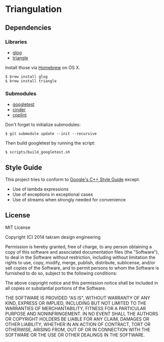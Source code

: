 Triangulation
=============

## Dependencies

### Libraries

- [glog](https://code.google.com/p/google-glog/)
- [triangle](http://www.cs.cmu.edu/~quake/triangle.html)

Install those via [Homebrew](http://brew.sh) on OS X.

```
$ brew install glog
$ brew install triangle
```

### Submodules

- [googletest](https://github.com/sgss/mirror-googletest)
- [cinder](https://github.com/cinder/Cinder)
- [cpplint](https://github.com/sgss/mirror-cpplint)

Don't forget to initialize submodules:

```
$ git submodule update --init --recursive
```

Then build googletest by running the script:

```
$ scripts/build_googletest.sh
```

## Style Guide

This project tries to conform to [Google's C++ Style Guide](http://google-styleguide.googlecode.com/svn/trunk/cppguide.xml) except:

- Use of lambda expressions
- Use of exceptions in exceptional cases
- Use of streams when strongly needed for convenience

## License

MIT License

Copyright (C) 2014 takram design engineering

Permission is hereby granted, free of charge, to any person obtaining a copy
of this software and associated documentation files (the "Software"), to deal
in the Software without restriction, including without limitation the rights
to use, copy, modify, merge, publish, distribute, sublicense, and/or sell
copies of the Software, and to permit persons to whom the Software is
furnished to do so, subject to the following conditions:

The above copyright notice and this permission notice shall be included in
all copies or substantial portions of the Software.

THE SOFTWARE IS PROVIDED "AS IS", WITHOUT WARRANTY OF ANY KIND, EXPRESS OR
IMPLIED, INCLUDING BUT NOT LIMITED TO THE WARRANTIES OF MERCHANTABILITY,
FITNESS FOR A PARTICULAR PURPOSE AND NONINFRINGEMENT. IN NO EVENT SHALL THE
AUTHORS OR COPYRIGHT HOLDERS BE LIABLE FOR ANY CLAIM, DAMAGES OR OTHER
LIABILITY, WHETHER IN AN ACTION OF CONTRACT, TORT OR OTHERWISE, ARISING FROM,
OUT OF OR IN CONNECTION WITH THE SOFTWARE OR THE USE OR OTHER DEALINGS IN
THE SOFTWARE.
